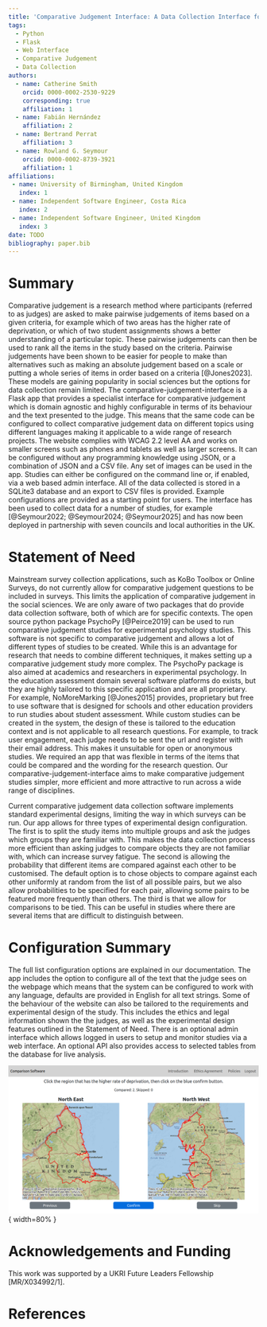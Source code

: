 ```yaml
---
title: 'Comparative Judgement Interface: A Data Collection Interface for Comparative Judgement Studies'
tags:
  - Python
  - Flask
  - Web Interface
  - Comparative Judgement
  - Data Collection
authors:
  - name: Catherine Smith
    orcid: 0000-0002-2530-9229
    corresponding: true 
    affiliation: 1
  - name: Fabián Hernández
    affiliation: 2
  - name: Bertrand Perrat
    affiliation: 3
  - name: Rowland G. Seymour
    orcid: 0000-0002-8739-3921
    affiliation: 1
affiliations:
 - name: University of Birmingham, United Kingdom
   index: 1
 - name: Independent Software Engineer, Costa Rica
   index: 2
 - name: Independent Software Engineer, United Kingdom
   index: 3
date: TODO
bibliography: paper.bib
---
```


# Summary

Comparative judgement is a research method where participants (referred to as judges) are asked to make pairwise judgements of items based on a given criteria, for example which of two areas has the higher rate of deprivation, or which of two student assignments shows a better understanding of a particular topic. These pairwise judgements can then be used to rank all the items in the study based on the criteria. Pairwise judgements have been shown to be easier for people to make than alternatives such as making an absolute judgement based on a scale or putting a whole series of items in order based on a criteria [@Jones2023]. These models are gaining popularity in social sciences but the options for data collection remain limited. The comparative-judgement-interface is a Flask app that provides a specialist interface for comparative judgement which is domain agnostic and highly configurable in terms of its behaviour and the text presented to the judge. This means that the same code can be configured to collect comparative judgement data on different topics using different languages making it applicable to a wide range of research projects. The website complies with WCAG 2.2 level AA and works on smaller screens such as phones and tablets as well as larger screens. It can be configured without any programming knowledge using JSON, or a combination of JSON and a CSV file. Any set of images can be used in the app. Studies can either be configured on the command line or, if enabled, via a web based admin interface. All of the data collected is stored in a SQLite3 database and an export to CSV files is provided. Example configurations are provided as a starting point for users. The interface has been used to collect data for a number of studies, for example [@Seymour2022; @Seymour2024; @Seymour2025] and has now been deployed in partnership with seven councils and local authorities in the UK.

# Statement of Need

Mainstream survey collection applications, such as KoBo Toolbox or Online Surveys, do not currently allow for comparative judgement questions to be included in surveys. This limits the application of comparative judgement in the social sciences. We are only aware of two packages that do provide data collection software, both of which are for specific contexts. The open source python package PsychoPy [@Peirce2019] can be used to run comparative judgement studies for experimental psychology studies. This software is not specific to comparative judgement and allows a lot of different types of studies to be created. While this is an advantage for research that needs to combine different techniques, it makes setting up a comparative judgement study more complex. The PsychoPy package is also aimed at academics and researchers in experimental psychology. In the education assessment domain several software platforms do exists, but they are highly tailored to this specific application and are all proprietary. For example, NoMoreMarking [@Jones2015] provides, proprietary but free to use software that is designed for schools and other education providers to run studies about student assessment. While custom studies can be created in the system, the design of these is tailored to the education context and is not applicable to all research questions. For example, to track user engagement, each judge needs to be sent the url and register with their email address. This makes it unsuitable for open or anonymous studies. We required an app that was flexible in terms of the items that could be compared and the wording for the research question. Our comparative-judgement-interface aims to make comparative judgement studies simpler, more efficient and more attractive to run across a wide range of disciplines.

Current comparative judgement data collection software implements standard experimental designs, limiting the way in which surveys can be run. Our app allows for three types of experimental design configuration. The first is to split the study items into multiple groups and ask the judges which groups they are familiar with. This makes the data collection process more efficient than asking judges to compare objects they are not familiar with, which can increase survey fatigue. The second is allowing the probability that different items are compared against each other to be customised. The default option is to chose objects to compare against each other uniformly at random from the list of all possible pairs, but we also allow probabilities to be specified for each pair, allowing some pairs to be featured more frequently than others. The third is that we allow for comparisons to be tied. This can be useful in studies where there are several items that are difficult to distinguish between.

# Configuration Summary

The full list configuration options are explained in our documentation. The app includes the option to configure all of the text that the judge sees on the webpage which means that the system can be configured to work with any language, defaults are provided in English for all text strings. Some of the behaviour of the website can also be tailored to the requirements and experimental design of the study. This includes the ethics and legal information shown the the judges, as well as the experimental design features outlined in the Statement of Need. There is an optional admin interface which allows logged in users to setup and monitor studies via a web interface. An optional API also provides access to selected tables from the database for live analysis.

 ![A screenshot of the ranking page from the comparative judgement interface](figures/comparison_interface_screenshot.png){ width=80% }

# Acknowledgements and Funding

This work was supported by a UKRI Future Leaders Fellowship [MR/X034992/1].

# References
